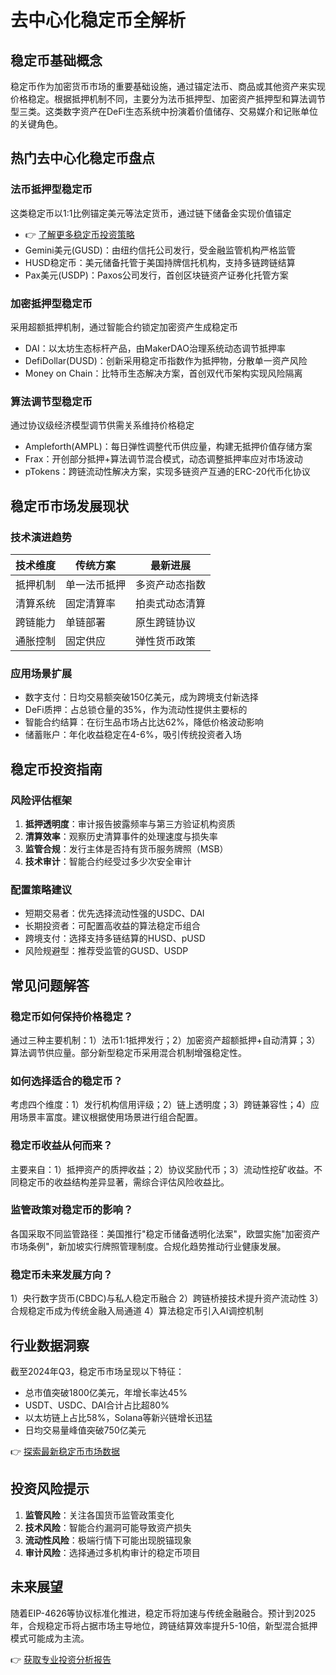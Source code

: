 # 去中心化稳定币全解析

## 稳定币基础概念
稳定币作为加密货币市场的重要基础设施，通过锚定法币、商品或其他资产来实现价格稳定。根据抵押机制不同，主要分为法币抵押型、加密资产抵押型和算法调节型三类。这类数字资产在DeFi生态系统中扮演着价值储存、交易媒介和记账单位的关键角色。

## 热门去中心化稳定币盘点

### 法币抵押型稳定币
这类稳定币以1:1比例锚定美元等法定货币，通过链下储备金实现价值锚定
- 👉 [了解更多稳定币投资策略](https://bit.ly/okx_welcome)
- Gemini美元(GUSD)：由纽约信托公司发行，受金融监管机构严格监管
- HUSD稳定币：美元储备托管于美国持牌信托机构，支持多链跨链结算
- Pax美元(USDP)：Paxos公司发行，首创区块链资产证券化托管方案

### 加密抵押型稳定币
采用超额抵押机制，通过智能合约锁定加密资产生成稳定币
- DAI：以太坊生态标杆产品，由MakerDAO治理系统动态调节抵押率
- DefiDollar(DUSD)：创新采用稳定币指数作为抵押物，分散单一资产风险
- Money on Chain：比特币生态解决方案，首创双代币架构实现风险隔离

### 算法调节型稳定币
通过协议级经济模型调节供需关系维持价格稳定
- Ampleforth(AMPL)：每日弹性调整代币供应量，构建无抵押价值存储方案
- Frax：开创部分抵押+算法调节混合模式，动态调整抵押率应对市场波动
- pTokens：跨链流动性解决方案，实现多链资产互通的ERC-20代币化协议

## 稳定币市场发展现状

### 技术演进趋势
| 技术维度 | 传统方案 | 最新进展 |
|---------|----------|----------|
| 抵押机制 | 单一法币抵押 | 多资产动态指数 |
| 清算系统 | 固定清算率 | 拍卖式动态清算 |
| 跨链能力 | 单链部署 | 原生跨链协议 |
| 通胀控制 | 固定供应 | 弹性货币政策 |

### 应用场景扩展
- 数字支付：日均交易额突破150亿美元，成为跨境支付新选择
- DeFi质押：占总锁仓量的35%，作为流动性提供主要标的
- 智能合约结算：在衍生品市场占比达62%，降低价格波动影响
- 储蓄账户：年化收益稳定在4-6%，吸引传统投资者入场

## 稳定币投资指南

### 风险评估框架
1. **抵押透明度**：审计报告披露频率与第三方验证机构资质
2. **清算效率**：观察历史清算事件的处理速度与损失率
3. **监管合规**：发行主体是否持有货币服务牌照（MSB）
4. **技术审计**：智能合约经受过多少次安全审计

### 配置策略建议
- 短期交易者：优先选择流动性强的USDC、DAI
- 长期投资者：可配置高收益的算法稳定币组合
- 跨境支付：选择支持多链结算的HUSD、pUSD
- 风险规避型：推荐受监管的GUSD、USDP

## 常见问题解答

### 稳定币如何保持价格稳定？
通过三种主要机制：1）法币1:1抵押发行；2）加密资产超额抵押+自动清算；3）算法调节供应量。部分新型稳定币采用混合机制增强稳定性。

### 如何选择适合的稳定币？
考虑四个维度：1）发行机构信用评级；2）链上透明度；3）跨链兼容性；4）应用场景丰富度。建议根据使用场景进行组合配置。

### 稳定币收益从何而来？
主要来自：1）抵押资产的质押收益；2）协议奖励代币；3）流动性挖矿收益。不同稳定币的收益结构差异显著，需综合评估风险收益比。

### 监管政策对稳定币的影响？
各国采取不同监管路径：美国推行"稳定币储备透明化法案"，欧盟实施"加密资产市场条例"，新加坡实行牌照管理制度。合规化趋势推动行业健康发展。

### 稳定币未来发展方向？
1）央行数字货币(CBDC)与私人稳定币融合
2）跨链桥接技术提升资产流动性
3）合规稳定币成为传统金融入局通道
4）算法稳定币引入AI调控机制

## 行业数据洞察
截至2024年Q3，稳定币市场呈现以下特征：
- 总市值突破1800亿美元，年增长率达45%
- USDT、USDC、DAI合计占比超80%
- 以太坊链上占比58%，Solana等新兴链增长迅猛
- 日均交易量峰值突破750亿美元

👉 [探索最新稳定币市场数据](https://bit.ly/okx_welcome)

## 投资风险提示
1. **监管风险**：关注各国货币监管政策变化
2. **技术风险**：智能合约漏洞可能导致资产损失
3. **流动性风险**：极端行情下可能出现脱锚现象
4. **审计风险**：选择通过多机构审计的稳定币项目

## 未来展望
随着EIP-4626等协议标准化推进，稳定币将加速与传统金融融合。预计到2025年，合规稳定币将占据市场主导地位，跨链结算效率提升5-10倍，新型混合抵押模式可能成为主流。

👉 [获取专业投资分析报告](https://bit.ly/okx_welcome)